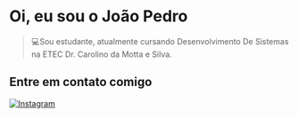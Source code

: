 # Oi, eu sou o João Pedro

> 💻Sou estudante, atualmente cursando Desenvolvimento De Sistemas na ETEC Dr. Carolino da Motta e Silva.

## Entre em contato comigo
[![Instagram](https://img.shields.io/badge/Instagram-%23E4405F.svg?style=for-the-badge&logo=Instagram&logoColor=white)](https://www.instagram.com/jotta_iricevolto/)
